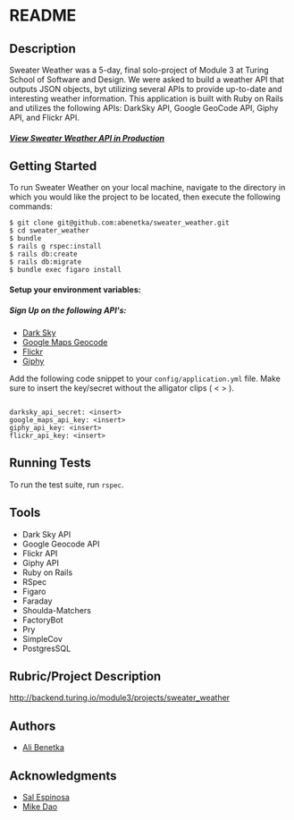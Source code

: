 # README
## Description

Sweater Weather was a 5-day, final solo-project of Module 3 at Turing School of Software and Design. We were asked to build a weather API that outputs JSON objects, byt utilizing several APIs to provide up-to-date and interesting weather information. This application is built with Ruby on Rails and utilizes the following APIs: DarkSky API, Google GeoCode API, Giphy API, and Flickr API.

#### [**_View Sweater Weather API in Production_**](https://sweather-weather.herokuapp.com//)


## Getting Started

To run Sweater Weather on your local machine, navigate to the directory in which you would like the project to be located, then execute the following commands:

```
$ git clone git@github.com:abenetka/sweater_weather.git
$ cd sweater_weather
$ bundle
$ rails g rspec:install
$ rails db:create
$ rails db:migrate
$ bundle exec figaro install
```
#### Setup your environment variables:

##### Sign Up on the following API's:
* [Dark Sky](https://darksky.net/dev)
* [Google Maps Geocode](https://developers.google.com/maps/documentation/javascript/get-api-key)
* [Flickr](https://www.flickr.com/services/api/)
* [Giphy](https://developers.giphy.com/)


Add the following code snippet to your `config/application.yml` file. Make sure to insert the key/secret without the alligator clips ( < > ).
```

darksky_api_secret: <insert>
google_maps_api_key: <insert>
giphy_api_key: <insert>
flickr_api_key: <insert>

```

## Running Tests

To run the test suite, run `rspec`.


## Tools
* Dark Sky API
* Google Geocode API
* Flickr API
* Giphy API
* Ruby on Rails
* RSpec
* Figaro
* Faraday
* Shoulda-Matchers
* FactoryBot
* Pry
* SimpleCov
* PostgresSQL


## Rubric/Project Description
http://backend.turing.io/module3/projects/sweater_weather

## Authors
* [Ali Benetka](https://github.com/abenetka)

## Acknowledgments

* [Sal Espinosa](https://github.com/s-espinosa)
* [Mike Dao](https://github.com/mikedao)
